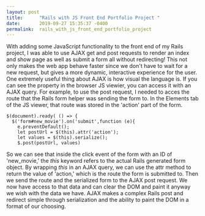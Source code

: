 ```yaml
---
layout: post
title:      "Rails with JS Front End Portfolio Project "
date:       2019-09-27 15:35:37 -0400
permalink:  rails_with_js_front_end_portfolio_project
---
```



With adding some JavaScript functionality to the front end of my Rails project, I was able to use AJAX get and post requests to render an index and show page as well as submit a form all without redirecting! This not only makes the web app behave faster since we don't have to wait for a new request, but gives a more dynamic, interactive experience for the user. One extremely useful thing about AJAX is how visual the language is. If you can see the property in the browser JS viewier, you can access it with an AJAX query. For example, to use the post request, I needed to acces the route that the Rails form helper was sending the form to. In the Elements tab of the JS viewer, that route was stored in the 'action' part of the form. 
```
$(document).ready( () => {
  $('form#new_movie').on('submit',function (e){
    e.preventDefault();
    let postUrl = $(this).attr('action');
    let values = $(this).serialize();
    $.post(postUrl, values)
```
So we can see that inside the click event of the form with an ID of 'new_movie,' the *this* keyword refers to the actual Rails generated form object. By wrapping *this* in an AJAX query, we can use the attr method to return the value of 'action,' which is the route the form is submitted to. Then we send the route and the serialized form to the AJAX post request. We now have access to that data and can clear the DOM and paint it anyway we wish with the data we have. AJAX makes a complex Rails post and redirect simple through serialization and the ability to paint the DOM in a format of our choosing. 
